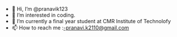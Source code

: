 - 👋 Hi, I’m @pranavik123
- 👀 I’m interested in coding.
- 🌱 I’m currently a final year student at CMR Institute of Technolofy
- 📫 How to reach me :-pranavi.k2110@gmail.com

<!---
pranavik123/pranavik123 is a ✨ special ✨ repository because its `README.md` (this file) appears on your GitHub profile.
You can click the Preview link to take a look at your changes.
--->
